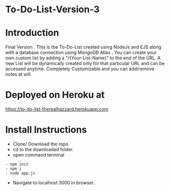 # To-Do-List-Version-3

# Introduction

Final Version  . This is the To-Do-List created using NodeJs and EJS along with a database connection using MongoDB Atlas . 
You can create your own custom list by adding a "/{Your-List-Name}" to the end of the URL. A new List will be dynamically created only for that particular URL and can be accessed anytime. Completely Customizable and you can add/remove notes at will.


# Deployed on Heroku at 

https://to-do-list-therealhazzard.herokuapp.com

# Install Instructions

- Clone/ Download the repo
- cd to the downloaded folder.
- open command terminal
```
- npm init
- npm i
- node app.js
```
- Navigate to localhost 3000 in browser.
